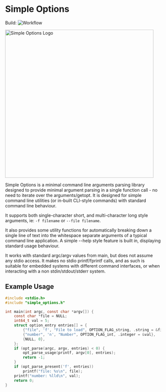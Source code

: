 # Simple Options
Build: <img src="https://github.com/AndreRenaud/simple_options/actions/workflows/build_and_test.yml/badge.svg" alt="Workflow"/>

<img src="https://raw.githubusercontent.com/AndreRenaud/simple_options/master/logo.png" alt="Simple Options Logo" width="480"/>

Simple Options is a minimal command line arguments parsing library designed
to provide minimal argument parsing in a single function call - no need
to iterate over the arguments/getopt.
It is designed for simple command line utilities (or in-built CLI-style
commands) with standard command line behaviour.

It supports both single-character short, and multi-character long style
arguments, ie: `-f filename` or `--file filename`.

It also provides some utility functions for automatically breaking down a
single line of text into the whitespace separate arguments of a typical
command line application. A simple --help style feature is built in,
displaying standard usage behaviour.

It works with standard argc/argv values from main, but does not assume
any stdio access. It makes no stdio printf/fprintf calls, and as such is
suitable for embedded systems with different command interfaces, or when
interacting with a non stdin/stdout/stderr system.

## Example Usage
```c
#include <stdio.h>
#include "simple_options.h"

int main(int argc, const char *argv[]) {
	const char *file = NULL;
	int64_t val = 5;
	struct option_entry entries[] = {
		{"file", 'f', "File to load", OPTION_FLAG_string, .string = &file},
		{"number", 'n', "Number", OPTION_FLAG_int, .integer = &val},
		{NULL, 0},
	};
	if (opt_parse(argc, argv, entries) < 0) {
		opt_parse_usage(printf, argv[0], entries);
		return -1;
	}
	if (opt_parse_present('f', entries))
		printf("file: %s\n", file);
	printf("number: %lld\n", val);
	return 0;
}
```
